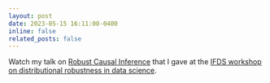 ```yaml
---
layout: post
date: 2023-05-15 16:11:00-0400
inline: false
related_posts: false
---
```


Watch my talk on [Robust Causal Inference](https://youtu.be/CLzRcOw9eyk)
that I gave at the [IFDS workshop on distributional robustness in data science](https://ifds-tripods.github.io/drds-workshop-2022/).
